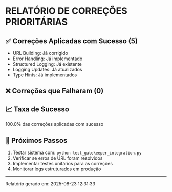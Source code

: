 
# RELATÓRIO DE CORREÇÕES PRIORITÁRIAS

## ✅ Correções Aplicadas com Sucesso (5)
- URL Building: Já corrigido
- Error Handling: Já implementado
- Structured Logging: Já existente
- Logging Updates: Já atualizados
- Type Hints: Já implementados

## ❌ Correções que Falharam (0)


## 📈 Taxa de Sucesso
100.0% das correções aplicadas com sucesso

## 🎯 Próximos Passos
1. Testar sistema com: `python test_gatekeeper_integration.py`
2. Verificar se erros de URL foram resolvidos
3. Implementar testes unitários para as correções
4. Monitorar logs estruturados em produção

---
Relatório gerado em: 2025-08-23 12:31:33
        